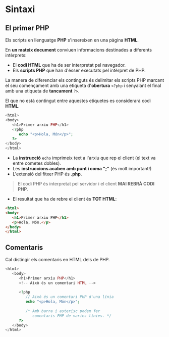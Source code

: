 <!-- notoc -->

# Sintaxi

## El primer PHP

Els scripts en llenguatge **PHP** s'insereixen en una pàgina **HTML**.

En **un mateix document** conviuen informacions destinades a diferents intèrprets: 
   * El **codi HTML** que ha de ser interpretat pel navegador.
   * Els **scripts PHP** que han d'ésser executats pel intèrpret de PHP. 

La manera de diferenciar els continguts és delimitar els scripts PHP marcant el seu començament amb una etiqueta d'**obertura** `<?php` i senyalant el final amb una etiqueta de **tancament** `?>`.

El que no està contingut entre aquestes etiquetes es considerarà codi **HTML**.

```php
<html>
<body>
   <h1>Primer arxiu PHP</h1>
   <?php
      echo "<p>Hola, Món</p>";
   ?>
</body>
</html>
```

* La **instrucció** `echo` imprimeix text a l'arxiu que rep el client (el text va entre cometes dobles).
* Les **instruccions acaben amb punt i coma ";"** (és molt important!)
* L'extensió del fitxer PHP és **.php**.

> El codi PHP és interpretat pel servidor i el client **MAI REBRÀ CODI PHP**.

* El resultat que ha de rebre el client és **TOT HTML**:

```html
<html>
<body>
   <h1>Primer arxiu PHP</h1>
   <p>Hola, Món.</p>
</body>
</html>
```

## Comentaris

Cal distingir els comentaris en HTML dels de PHP.

```php
<html>
   <body>
      <h1>Primer arxiu PHP</h1>
      <!-- Això és un comentari HTML -->
   
      <?php
         // Això és un comentari PHP d'una línia
         echo "<p>Hola, Món</p>";
   
         /* Amb barra i asterisc podem fer
            comentaris PHP de varies línies. */
      ?>
   </body>
</html>
```